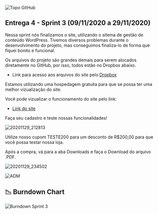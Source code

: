 ![Topo GitHub](https://user-images.githubusercontent.com/71477357/96354631-0f7b6b80-10af-11eb-9acc-50460944b076.jpg)

## Entrega 4 - Sprint 3 (09/11/2020 a 29/11/2020) 

Nessa sprint nós finalizamos o site, utilizando o sitema de gestão de conteúdo WordPress.
Tivemos diversos problemas durante o desenvolvimento do projeto, mas conseguimos finaliza-lo de forma que fiquei bonito e funcional.

Os arquivos do projeto são grandes demais para serem alocados diretamente no GitHub, por isso, todos estão no Dropbox abaixo.
- Link para acesso aos arquivos do site pelo [Dropbox](https://www.dropbox.com/sh/w9d3wkopntol92x/AAC7hw3mqih1fhkiirPbPQBZa?dl=0)

Estamos utilizando uma hospedagem gratuita para que se possa ter uma melhor vizualização do site.

Você pode vizualizar o funcionamento do site pelo link:
* [Link do site](http://egyconteudosdidaticos.epizy.com/wp)

Faça seu cadastro e teste nossas funcionalidades!

![20201129_212813](https://user-images.githubusercontent.com/71477357/100562662-1cd56980-329b-11eb-9261-69eed0d891cb.gif)

Utilize nosso cupom TESTE200 para um desconto de R$200,00 para que você possa testar nossa loja.

Após a compra, vá para a aba Downloads e faça o Download do arquivo .PDF.

![20201129_234502](https://user-images.githubusercontent.com/71477357/100563461-2fe93900-329d-11eb-8a8c-f6e9801d6251.gif)

![ADM](https://user-images.githubusercontent.com/71767580/100567244-cc640900-32a6-11eb-9fa9-703cf2c0119d.gif)

## 📉 Burndown Chart

![Burndown Sprint 3](https://user-images.githubusercontent.com/71477357/102002519-0dfba780-3cdc-11eb-8778-2bbb1fcaa6c1.jpg)
